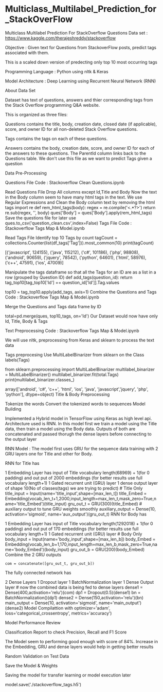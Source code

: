 # Multiclass_Multilabel_Prediction_for_StackOverFlow


Multiclass Multilabel Prediction For StackOverflow Questions
Data set : https://www.kaggle.com/therajeshreddy/stackoverflow

Objective : Given text for Questions from StackoverFlow posts, predict tags associated with them.

This is a scaled down version of predecting only top 10 most occurring tags

Programming Language : Python using nltk & Keras

Model Architecture : Deep Learning using Recurrent Neural Network (RNN)

About Data Set

Dataset has text of questions, answers and thier corresponding tags from the Stack Overflow programming Q&A website.

This is organized as three files:

Questions contains the title, body, creation date, closed date (if applicable), score, and owner ID for all non-deleted Stack Overflow questions.

Tags contains the tags on each of these questions.

Answers contains the body, creation date, score, and owner ID for each of the answers to these questions. The ParentId column links back to the Questions table. We don't use this file as we want to predict Tags given a question

Data Pre-Processing

Questions File Code : Stackoverflow Clean Questions.ipynb

Read Questions File
Drop All columns except Id,Title and Body
Now the text in the Body column seem to have many html tags in the text. We use Regular Expressions and Clean the Body column text by removing the html tags
import re 
def rem_html_tags(body):
    regex = re.compile('<.*?>')
    return re.sub(regex, '', body)
ques['Body'] = ques['Body'].apply(rem_html_tags)
Save the questions file for later use
ques.to_csv('question_clean.csv',index=False)
Tags File Code : Stackoverflow Tags Map & Model.ipynb

Read Tags File
Identify top 10 Tags by count
tagCount =  collections.Counter(list(df_tags['Tag'])).most_common(10)
print(tagCount)

[('javascript', 124155), ('java', 115212), ('c#', 101186), ('php', 98808), ('android', 90659), ('jquery', 78542), ('python', 64601), ('html', 58976), ('c++', 47591), ('ios', 47009)]


Manipulate the tags dataframe so that all the Tags for an ID are as a list in a row (grouped by Question ID)
def add_tags(question_id):
    return tag_top10[tag_top10['Id'] == question_id['Id']].Tag.values

top10 = tag_top10.apply(add_tags, axis=1)
Combine the Questions and Tags Code : Stackoverflow Tags Map & Model.ipynb

Merge the Questions and Tags data frame by ID

total=pd.merge(ques, top10_tags, on='Id')
Our Dataset would now have only Id, Title, Body & Tags

Text Preprocessing Code : Stackoverflow Tags Map & Model.ipynb

We will use nltk, preprocessing from Keras and sklearn to process the text data

Tags preprocesing Use MultiLabelBinarizer from sklearn on the Class labels(Tags)

from sklearn.preprocessing import MultiLabelBinarizer
multilabel_binarizer = MultiLabelBinarizer()
multilabel_binarizer.fit(total.Tags)
print(multilabel_binarizer.classes_)

array(['android', 'c#', 'c++', 'html', 'ios', 'java', 'javascript','jquery', 'php', 'python'], dtype=object)
Title & Body Preprocessing

Tokenize the words
Convert the tokenized words to sequences
Model Building

Implemented a Hybrid model in TensorFlow using Keras as high level api. Architecture used is RNN. In this model first we train a model using the Title data, then train a model using the Body data. Outputs of both are concatenated and passed thorugh the dense layers before connecting to the output layer

RNN Model : The model first uses GRU for the sequence data training with 2 GRU layers one for Title and other for Body.

RNN for Title has

1 Embedding Layer has input of Title vocabulary length(68969) + 1(for 0 padding) and out put of 2000 embeddings (for better results use full vocabulary length+1)
1 Gated recurrent unit (GRU) layer
1 dense output layer of shape 10(No of classes(tags) we are trying to predict)
    # Title Only
    title_input = Input(name='title_input',shape=[max_len_t])
    title_Embed = Embedding(vocab_len_t+1,2000,input_length=max_len_t,mask_zero=True,name='title_Embed')(title_input)
    gru_out_t = GRU(300)(title_Embed)
    # auxiliary output to tune GRU weights smoothly 
    auxiliary_output = Dense(10, activation='sigmoid', name='aux_output')(gru_out_t) 
RNN for Body has

1 Embedding Layer has input of Title vocabulary length(1292018) + 1(for 0 padding) and out put of 170 embeddings (for better results use full vocabulary length+1)
1 Gated recurrent unit (GRU) layer
    # Body Only
    body_input = Input(name='body_input',shape=[max_len_b]) 
    body_Embed = Embedding(vocab_len_b+1,170,input_length=max_len_b,mask_zero=True,name='body_Embed')(body_input)
    gru_out_b = GRU(200)(body_Embed) 
Combine the 2 GRU outputs

    com = concatenate([gru_out_t, gru_out_b])
The fully connected network has

2 Dense Layers
1 Dropout layer
1 BatchNormalization layer
1 Dense Output layer
    # now the combined data is being fed to dense layers
    dense1 = Dense(400,activation='relu')(com)
    dp1 = Dropout(0.5)(dense1)
    bn = BatchNormalization()(dp1) 
    dense2 = Dense(150,activation='relu')(bn)
    main_output = Dense(10, activation='sigmoid', name='main_output')(dense2)
Model Compilattion with optimizer='adam', loss='categorical_crossentropy', metrics='accuracy')

Model Performance Review

Classification Report to check Precision, Recall and F1 Score

The Model seem to performing good enough with score of 84%. Increase in the Embedding, GRU and dense layers would help in getting better results



Random Validation on Test Data



Save the Model & Weights

Saving the model for transfer learning or model execution later

model.save('./stackoverflow_tags.h5')
